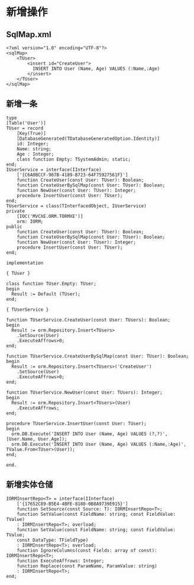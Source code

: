 # 新增操作

## SqlMap.xml

	<?xml version="1.0" encoding="UTF-8"?>
	<sqlMap>
	    <TUser>
            <insert id="CreateUser">
			  INSERT INTO User (Name, Age) VALUES (:Name,:Age)
            </insert>
	    </TUser>
	</sqlMap>

## 新增一条

    type
    [Table('User')]
    TUser = record
        [Key(True)]
        [DatabaseGenerated(TDatabaseGeneratedOption.Identity)]
        id: Integer;
        Name: string;
        Age : Integer;
        class function Empty: TSystemAdmin; static;
    end;
    IUserService = interface(IInterface)
        ['{C6A0BCCF-967B-4189-B723-64F75927561F}']
        function CreateUser(const User: TUser): Boolean;
        function CreateUserBySqlMap(const User: TUser): Boolean;
        function NewUser(const User: TUser): Integer;
        procedure InsertUser(const User: TUser);
    end;
    TUserService = class(TInterfacedObject, IUserService)
    private
        [IOC('MVCXE.ORM.TORMXE')]
        orm: IORM;
    public
        function CreateUser(const User: TUser): Boolean;
        function CreateUserBySqlMap(const User: TUser): Boolean;
        function NewUser(const User: TUser): Integer;
        procedure InsertUser(const User: TUser);
    end;

    implementation

    { TUser }

    class function TUser.Empty: TUser;
    begin
      Result := Default (TUser);
    end;

    { TUserService }

    function TUserService.CreateUser(const User: TUsers): Boolean;
    begin
      Result := orm.Repository.Insert<TUsers>
        .SetSource(User)
        .ExecuteAffrows>0;
    end;

    function TUserService.CreateUserBySqlMap(const User: TUser): Boolean;
    begin
      Result := orm.Repository.Insert<TUsers>('CreateUser')
        .SetSource(User)
        .ExecuteAffrows>0;
    end;

    function TUserService.NewUser(const User: TUsers): Integer;
    begin
      Result := orm.Repository.Insert<TUsers>(User)
        .ExecuteAffrows;
    end;

    procedure TUserService.InsertUser(const User: TUser);
    begin
      orm.DB.Execute('INSERT INTO User (Name, Age) VALUES (?,?)', [User.Name, User.Age]);
      orm.DB.Execute('INSERT INTO User (Name, Age) VALUES (:Name,:Age)', TValue.From<TUser>(User));
    end;

    end.

## 新增实体仓储

    IORMInsertRepo<T> = interface(IInterface)
        ['{17652C89-B5E4-4BFE-8180-0B8A9739E915}']
        function SetSource(const Source: T): IORMInsertRepo<T>;
        function SetValue(const FieldName: string; const FieldValue: TValue)
        : IORMInsertRepo<T>; overload;
        function SetValue(const FieldName: string; const FieldValue: TValue;
        const DataType: TFieldType)
        : IORMInsertRepo<T>; overload;
        function IgnoreColumns(const Fields: array of const): IORMInsertRepo<T>;
        function ExecuteAffrows: Integer;
        function Replace(const ParamName, ParamValue: string)
        : IORMInsertRepo<T>;
    end;